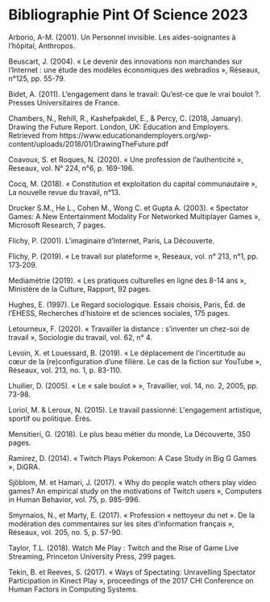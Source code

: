 <html>
<body>
<h1>Bibliographie Pint Of Science 2023</h1>
<p>Arborio, A-M. (2001). Un Personnel invisible. Les aides-soignantes à l’hôpital, Anthropos.</p>
<p>Beuscart, J. (2004). « Le devenir des innovations non marchandes sur l’Internet : une étude des modèles économiques des webradios », Réseaux, n°125, pp. 55-79.</p>
<p>Bidet, A. (2011). L’engagement dans le travail: Qu’est-ce que le vrai boulot ?. Presses Universitaires de France.</p>
<p>Chambers, N., Rehill, R., Kashefpakdel, E., & Percy, C. (2018, January). Drawing the Future Report. London, UK: Education and Employers. Retrieved from https://www.educationandemployers.org/wp-content/uploads/2018/01/DrawingTheFuture.pdf</p>
<p>Coavoux, S. et Roques, N. (2020). « Une profession de l’authenticité », Reseaux, vol. N° 224, n°6, p. 169-196.</p>
<p>Cocq, M. (2018). « Constitution et exploitation du capital communautaire », La nouvelle revue du travail, n°13.</p>
<p>Drucker S.M., He L., Cohen M., Wong C. et Gupta A. (2003). « Spectator Games: A New Entertainment Modality For Networked Multiplayer Games », Microsoft Research, 7 pages.</p>
<p>Flichy, P. (2001). L’imaginaire d’Internet, Paris, La Découverte.</p>
<p>Flichy, P. (2019). « Le travail sur plateforme », Reseaux, vol. n° 213, n°1, pp. 173‑209.</p>
<p>Mediamétrie (2019). « Les pratiques culturelles en ligne des 8-14 ans », Ministère de la Culture, Rapport, 92 pages.</p>
<p>Hughes, E. (1997). Le Regard sociologique. Essais choisis, Paris, Éd. de l’EHESS, Recherches d’histoire et de sciences sociales, 175 pages.</p>
<p>Letourneux, F. (2020). « Travailler la distance : s’inventer un chez-soi de travail », Sociologie du travail, vol. 62, n° 4.</p>
<p>Levoin, X. et Louessard, B. (2019). « Le déplacement de l’incertitude au cœur de la (re)configuration d’une filière. Le cas de la fiction sur YouTube », Réseaux, vol. 213, no. 1, p. 83-110.</p>
<p>Lhuilier, D. (2005). « Le « sale boulot » », Travailler, vol. 14, no. 2, 2005, pp. 73-98.</p>
<p>Loriol, M. & Leroux, N. (2015). Le travail passionné: L'engagement artistique, sportif ou politique. Érès.</p>
<p>Mensitieri, G. (2018). Le plus beau métier du monde, La Découverte, 350 pages.</p>
<p>Ramirez, D. (2014). « Twitch Plays Pokemon: A Case Study in Big G Games », DiGRA.</p>
<p>Sjöblom, M. et Hamari, J. (2017). « Why do people watch others play video games? An empirical study on the motivations of Twitch users », Computers in Human Behavior, vol. 75, p. 985-996.</p>
<p>Smyrnaios, N., et Marty, E. (2017). « Profession « nettoyeur du net ». De la modération des commentaires sur les sites d’information français », Réseaux, vol. 205, no. 5, p. 57-90.</p>
<p>Taylor, T.L. (2018). Watch Me Play : Twitch and the Rise of Game Live Streaming, Princeton University Press, 299 pages.</p>
<p>Tekin, B. et Reeves, S. (2017). « Ways of Spectating: Unravelling Spectator Participation in Kinect Play », proceedings of the 2017 CHI Conference on Human Factors in Computing Systems.
</p>
</body>
</html>

